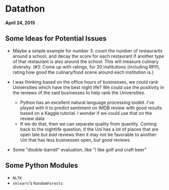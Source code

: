# Datathon	
**April 24, 2015**

## Some Ideas for Potential Issues
- Maybe a simple example for number 3: count the number of restaurants around a school, and decay the score for each restaurant if another type of that restaurant is also around the school.  This will measure culinary diversity. (#3: Come up with ratings, for 30 institutions (including RPI!), rating how good the culinary/food scene around each institution is.)

- I was thinking based on the office hours of businesses, we could rank Universities which have the best night life? We could use the positivity in the reviews of the said businesses to help rank the Universities.
	- Python has an excellent natural language processing toolkit.  I've played with it to predict sentiment on IMDB review with good results based on a Kaggle tutorial.  I wonder if we could use that on the review data
	- If we do that, then we can separate quality from quantity. Coming back to the nightlife question, if the Uni has a lot of places that are open late but *bad* reviews then it may not be favorable to another Uni that has less businesses open, but *good* reviews

- Some "double-barrell" evaluation, like "I like golf and craft beer"

## Some Python Modules
- `NLTK`
- `sklearn`'s `RandomForests`